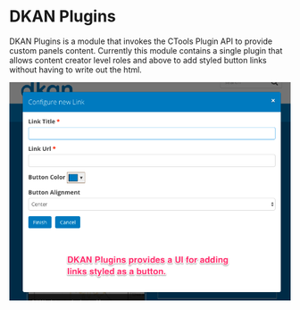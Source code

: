 # DKAN Plugins

DKAN Plugins is a module that invokes the CTools Plugin API to provide custom panels content. Currently this module contains a single plugin that allows content creator level roles and above to add styled button links without having to write out the html.

![Add Button Link](../../../docs/images/dkan_plugins/dkan-plugins.png)